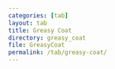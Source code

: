 ```yaml
---
categories: [tab]
layout: tab
title: Greasy Coat
directory: greasy_coat
file: GreasyCoat
permalink: /tab/greasy-coat/
---
```

